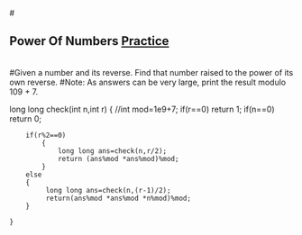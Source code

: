 #<h2>Power Of Numbers <a href="https://practice.geeksforgeeks.org/problems/power-of-numbers-1587115620/1?utm_source=youtube&utm_medium=collab_striver_ytdescription&utm_campaign=power-of-numbers"  target="_blank">Practice</a></h2><br>
#Given a number and its reverse. Find that number raised to the power of its own reverse.
#Note: As answers can be very large, print the result modulo 109 + 7.

long long check(int n,int r)
    {
        //int mod=1e9+7;
        if(r==0)
            return 1;
        if(n==0)
            return 0;
            
        if(r%2==0)
            {
                long long ans=check(n,r/2);
                return (ans%mod *ans%mod)%mod;
            }
        else
        {
             long long ans=check(n,(r-1)/2);
             return(ans%mod *ans%mod *n%mod)%mod;
        }
          
    }

